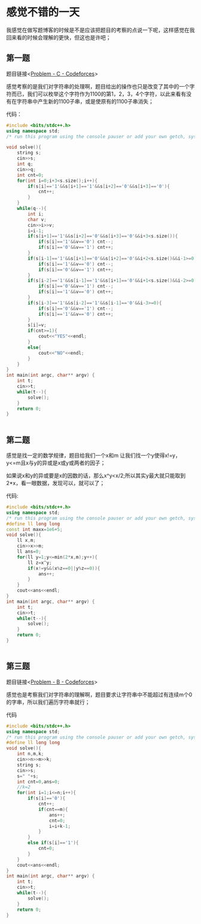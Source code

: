 # 感觉不错的一天

我感觉在做写题博客的时候是不是应该把题目的考察的点说一下呢，这样感觉在我回来看的时候会理解的更快，但这也是许吧；

## 第一题

题目链接<[Problem - C - Codeforces](https://codeforces.com/contest/2036/problem/C)>

感觉考察的是我们对字符串的处理啊，题目给出的操作也只是改变了其中的一个字符而已，我们可以枚举这个字符作为1100的第1，2，3，4个字符，以此来看有没有在字符串中产生新的1100子串，或是使原有的1100子串消失；

代码：

```cpp
#include <bits/stdc++.h>
using namespace std;
/* run this program using the console pauser or add your own getch, system("pause") or input loop */

void solve(){
	string s;
	cin>>s;
	int q;
	cin>>q;
	int cnt=0;
	for(int i=0;i+3<s.size();i++){
		if(s[i]=='1'&&s[i+1]=='1'&&s[i+2]=='0'&&s[i+3]=='0'){
			cnt++;
		}
	}
	while(q--){
		int i;
		char v;
		cin>>i>>v;
		i=i-1;
		if(s[i+1]=='1'&&s[i+2]=='0'&&s[i+3]=='0'&&i+3<s.size()){
			if(s[i]=='1'&&v=='0') cnt--;
			if(s[i]=='0'&&v=='1') cnt++;
		}
		if(s[i-1]=='1'&&s[i+1]=='0'&&s[i+2]=='0'&&i+2<s.size()&&i-1>=0){
			if(s[i]=='1'&&v=='0') cnt--;
			if(s[i]=='0'&&v=='1') cnt++;
		}
		if(s[i-2]=='1'&&s[i-1]=='1'&&s[i+1]=='0'&&i+1<s.size()&&i-2>=0){
			if(s[i]=='0'&&v=='1') cnt--;
			if(s[i]=='1'&&v=='0') cnt++;
		}
		if(s[i-3]=='1'&&s[i-2]=='1'&&s[i-1]=='0'&&i-3>=0){
			if(s[i]=='0'&&v=='1') cnt--;
			if(s[i]=='1'&&v=='0') cnt++;
		}
		s[i]=v;
		if(cnt>=1){
			cout<<"YES"<<endl;
		}
		else{
			cout<<"NO"<<endl;
		}
	}
}
int main(int argc, char** argv) {
	int t;
	cin>>t;
	while(t--){
		solve();
	}
	return 0;
}
```

![点击并拖拽以移动](data:image/gif;base64,R0lGODlhAQABAPABAP///wAAACH5BAEKAAAALAAAAAABAAEAAAICRAEAOw==)

## 第二题

感觉是找一定的数学规律，题目给我们一个x和m 让我们找一个y使得x!=y，y<=m且x与y的异或是x或y或两者的因子；

如果说x和y的异或要是x的因数的话，那么x^y<x/2;所以其实y最大就只能取到2*x，看一眼数据，发现可以，就可以了；

代码:

```cpp
#include <bits/stdc++.h>
using namespace std;
/* run this program using the console pauser or add your own getch, system("pause") or input loop */
#define ll long long
const int maxx=1e6+5;
void solve(){
	ll x,m;
	cin>>x>>m;
	ll ans=0;
	for(ll y=1;y<=min(2*x,m);y++){
		ll z=x^y;
		if(x!=y&&(x%z==0||y%z==0)){
			ans++;
		}
	}
	cout<<ans<<endl;
}
int main(int argc, char** argv) {
	int t;
	cin>>t;
	while(t--){
		solve();
	}
	return 0;
}
```

![点击并拖拽以移动](data:image/gif;base64,R0lGODlhAQABAPABAP///wAAACH5BAEKAAAALAAAAAABAAEAAAICRAEAOw==)

## 第三题

题目链接<[Problem - B - Codeforces](https://codeforces.com/contest/2034/problem/B)>

感觉也是考察我们对字符串的理解啊，题目要求让字符串中不能超过有连续m个0的字串，所以我们遍历字符串就行；

代码

```cpp
#include <bits/stdc++.h>
using namespace std;
/* run this program using the console pauser or add your own getch, system("pause") or input loop */
#define ll long long
void solve(){
	int n,m,k;
	cin>>n>>m>>k;
	string s;
	cin>>s;
	s=" "+s;
	int cnt=0,ans=0;
	//k=2
	for(int i=1;i<=n;i++){
		if(s[i]=='0'){
			cnt++;
			if(cnt==m){
				ans++;
				cnt=0;
				i=i+k-1;
			}
		}
		else if(s[i]=='1'){
			cnt=0;
		}
	}
	cout<<ans<<endl;
}
int main(int argc, char** argv) {
	int t;
	cin>>t;
	while(t--){
		solve();
	}
	return 0;
}
```

![点击并拖拽以移动](data:image/gif;base64,R0lGODlhAQABAPABAP///wAAACH5BAEKAAAALAAAAAABAAEAAAICRAEAOw==)



